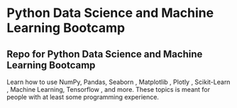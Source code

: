# Python Data Science and Machine Learning Bootcamp
## Repo for Python Data Science and Machine Learning Bootcamp
Learn how to use NumPy, Pandas, Seaborn , Matplotlib , Plotly , Scikit-Learn , Machine Learning, Tensorflow , and more.
These topics is meant for people with at least some programming experience.
